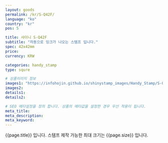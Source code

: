 ```yaml
---
layout: goods
permalink: /kr/S-Q42F/
language: "ko"
country: "kr"
pos: 5

title: 샤이니 S-Q42F
subtitle: "자동으로 잉크가 나오는 스템프 입니다."
spec: 42x42mm
price: 
currency: KRW

categories: handy_stamp
type: squre

# 상품이미지 정보
images1: "https://infohojin.github.io/shinystamp_images/Handy_Stamp/S-Q42F/S-Q42F_1.jpg"
images2:
details1:
details2:    

# SEO 메타설정을 정의 합니다. 상품의 메타값을 설정한 경우 우선 적용이 됩니다.
meta_title: 
meta_description:
meta_keyword:
---
```


{{page.title}} 입니다. 스템프 제작 가능한 최대 크기는 {{page.size}} 입니다.